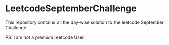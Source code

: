 # LeetcodeSeptemberChallenge
This repository contains all the day-wise solution to the leetcode September Challenge .

PS: I am not a premium leetcode User.
